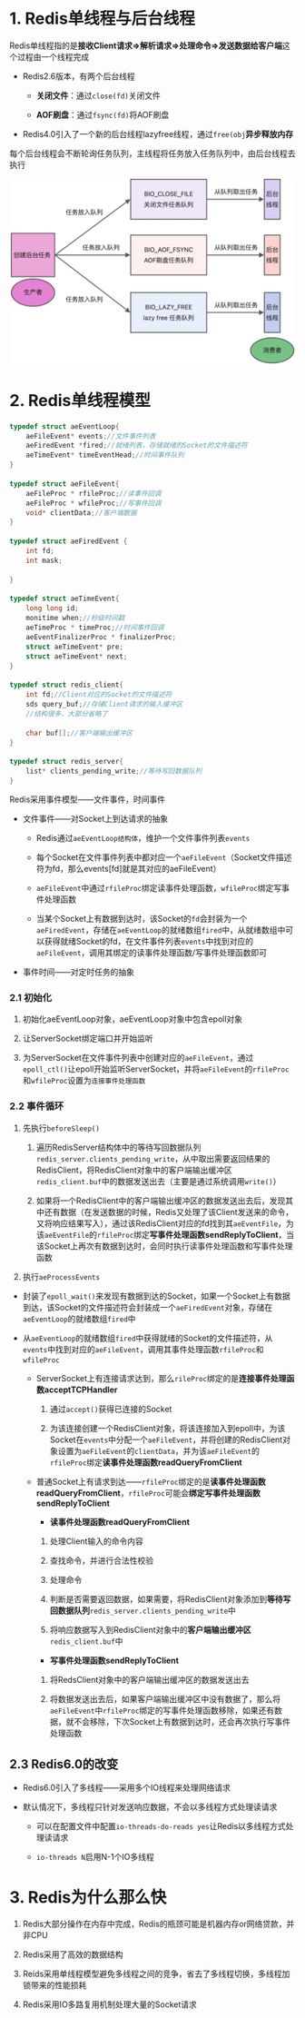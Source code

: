 # 1. Redis单线程与后台线程

Redis单线程指的是**接收Client请求=>解析请求=>处理命令=>发送数据给客户端**这个过程由一个线程完成

* Redis2.6版本，有两个后台线程
  
  * **关闭文件**：通过`close(fd)`关闭文件
  
  * **AOF刷盘**：通过`fsync(fd)`将AOF刷盘

* Redis4.0引入了一个新的后台线程lazyfree线程，通过`free(obj`**异步释放内存**

每个后台线程会不断轮询任务队列，主线程将任务放入任务队列中，由后台线程去执行

![](p/后台线程.webp)

# 2. Redis单线程模型

```c
typedef struct aeEventLoop{
    aeFileEvent* events;//文件事件列表
    aeFiredEvent *fired;//就绪列表，存储就绪的Socket的文件描述符
    aeTimeEvent* timeEventHead;//时间事件队列
}

typedef struct aeFileEvent{
    aeFileProc * rfileProc;//读事件回调
    aeFileProc * wfileProc;//写事件回调
    void* clientData;//客户端数据
}

typedef struct aeFiredEvent {
    int fd;
    int mask;

}

typedef struct aeTimeEvent{
    long long id;
    monitime when;//秒级时间戳
    aeTimeProc * timeProc;//时间事件回调
    aeEventFinalizerProc * finalizerProc;
    struct aeTimeEvent* pre;
    struct aeTimeEvent* next;
}

typedef struct redis_client{
    int fd;//Client对应的Socket的文件描述符
    sds query_buf;//存储Client请求的输入缓冲区
    //结构很多，大部分省略了
    
    char buf[];//客户端输出缓冲区
}

typedef struct redis_server{
    list* clients_pending_write;//等待写回数据队列
}
```

Redis采用事件模型——文件事件，时间事件

* 文件事件——对Socket上到达请求的抽象
  
  * Redis通过`aeEventLoop结构体`，维护一个文件事件列表`events`
  
  * 每个Socket在文件事件列表中都对应一个`aeFileEvent`（Socket文件描述符为fd，那么events[fd]就是其对应的aeFileEvent）
  
  * `aeFileEvent`中通过`rfileProc`绑定读事件处理函数，`wfileProc`绑定写事件处理函数
  
  * 当某个Socket上有数据到达时，该Socket的`fd`会封装为一个`aeFiredEvent`，存储在`aeEventLoop`的就绪数组`fired`中，从就绪数组中可以获得就绪Socket的fd，在文件事件列表`events`中找到对应的`aeFileEvent`，调用其绑定的读事件处理函数/写事件处理函数即可

* 事件时间——对定时任务的抽象

### 2.1 初始化

1. 初始化aeEventLoop对象，aeEventLoop对象中包含epoll对象

2. 让ServerSocket绑定端口并开始监听

3. 为ServerSocket在文件事件列表中创建对应的`aeFileEvent`，通过`epoll_ctl()`让epoll开始监听ServerSocket，并将`aeFileEvent`的`rfileProc`和`wfileProc`设置为`连接事件处理函数`

### 2.2 事件循环

1. 先执行`beforeSleep()`
   
   1. 遍历RedisServer结构体中的等待写回数据队列`redis_server.clients_pending_write`，从中取出需要返回结果的RedisClient，将RedisClient对象中的客户端输出缓冲区`redis_client.buf`中的数据发送出去（主要是通过系统调用`write()`）
   
   2. 如果将一个RedisClient中的客户端输出缓冲区的数据发送出去后，发现其中还有数据（在发送数据的时候，Redis又处理了该Client发送来的命令，又将响应结果写入），通过该RedisClient对应的fd找到其`aeEventFile`，为该`aeEventFile`的`rfileProc`绑定**写事件处理函数sendReplyToClient**，当该Socket上再次有数据到达时，会同时执行读事件处理函数和写事件处理函数

2. 执行`aeProcessEvents`
* 封装了`epoll_wait()`来发现有数据到达的Socket，如果一个Socket上有数据到达，该Socket的文件描述符会封装成一个`aeFiredEvent`对象，存储在`aeEventLoop`的就绪数组`fired`中

* 从`aeEventLoop`的就绪数组`fired`中获得就绪的Socket的文件描述符，从`events`中找到对应的`aeFileEvent`，调用其事件处理函数`rfileProc`和`wfileProc`
  
  * ServerSocket上有连接请求达到，那么`rileProc`绑定的是**连接事件处理函数acceptTCPHandler**
    
    1. 通过`accept()`获得已连接的Socket
    
    2. 为该连接创建一个RedisClient对象，将该连接加入到epoll中，为该Socket在`events`中分配一个`aeFileEvent`，并将创建的RedisClient对象设置为`aeFileEvent`的`clientData`，并为该`aeFileEvent`的`rfileProc`绑定**读事件处理函数readQueryFromClient**
  
  * 普通Socket上有请求到达——`rfileProc`绑定的是**读事件处理函数readQueryFromClient**，`rfileProc`可能会**绑定写事件处理函数sendReplyToClient**
    
    * **读事件处理函数readQueryFromClient**
    1. 处理Client输入的命令内容
    
    2. 查找命令，并进行合法性校验
    
    3. 处理命令
    
    4. 判断是否需要返回数据，如果需要，将RedisClient对象添加到**等待写回数据队列**`redis_server.clients_pending_write`中
    
    5. 将响应数据写入到RedisClient对象中的**客户端输出缓冲区**`redis_client.buf`中
    * **写事件处理函数sendReplyToClient**
    1. 将RedsClient对象中的客户端输出缓冲区的数据发送出去
    
    2. 将数据发送出去后，如果客户端输出缓冲区中没有数据了，那么将`aeFileEvent`中`rfileProc`绑定的写事件处理函数移除，如果还有数据，就不会移除，下次Socket上有数据到达时，还会再次执行写事件处理函数

## 2.3 Redis6.0的改变

* Redis6.0引入了多线程——采用多个IO线程来处理网络请求

* 默认情况下，多线程只针对发送响应数据，不会以多线程方式处理读请求
  
  * 可以在配置文件中配置`io-threads-do-reads yes`让Redis以多线程方式处理读请求
  
  * `io-threads N`启用N-1个IO多线程

# 3. Redis为什么那么快

1. Redis大部分操作在内存中完成，Redis的瓶颈可能是机器内存or网络贷款，并非CPU

2. Redis采用了高效的数据结构

3. Reids采用单线程模型避免多线程之间的竞争，省去了多线程切换，多线程加锁带来的性能损耗

4. Redis采用IO多路复用机制处理大量的Socket请求
